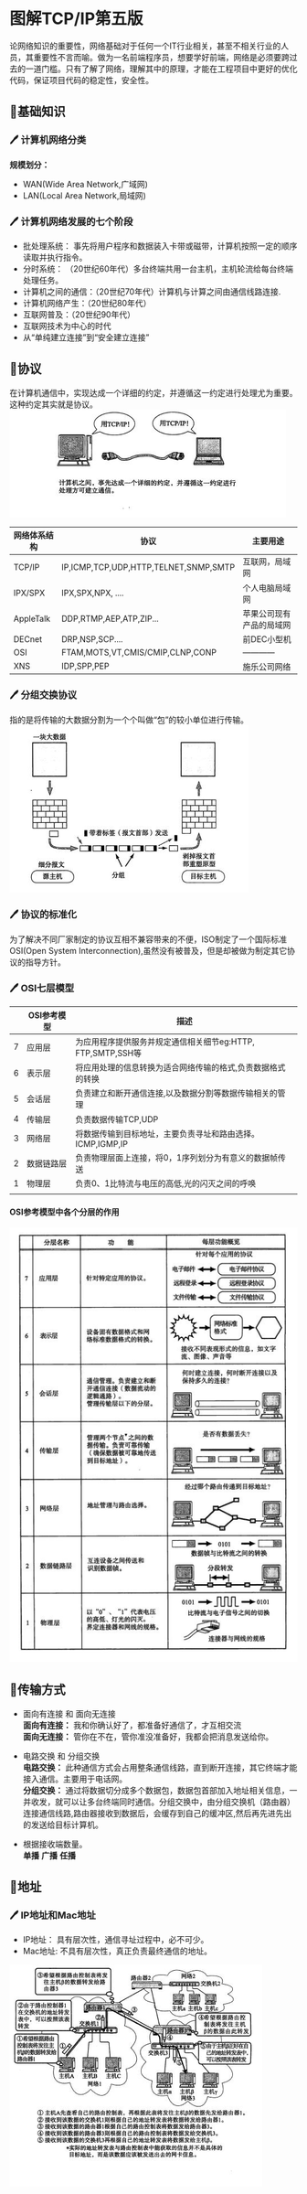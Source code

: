 # 图解TCP/IP第五版
论网络知识的重要性，网络基础对于任何一个IT行业相关，甚至不相关行业的人员，其重要性不言而喻。做为一名前端程序员，想要学好前端，网络是必须要跨过去的一道门槛。只有了解了网络，理解其中的原理，才能在工程项目中更好的优化代码，保证项目代码的稳定性，安全性。

## 🤔基础知识
### 🖊 计算机网络分类
**规模划分：**
* WAN(Wide Area Network,广域网) 
* LAN(Local Area Network,局域网)

### 🖊 计算机网络发展的七个阶段
- 批处理系统： 事先将用户程序和数据装入卡带或磁带，计算机按照一定的顺序读取并执行指令。
- 分时系统： （20世纪60年代）多台终端共用一台主机，主机轮流给每台终端处理任务。
- 计算机之间的通信：（20世纪70年代）计算机与计算之间由通信线路连接.
- 计算机网络产生：（20世纪80年代）
- 互联网普及：（20世纪90年代）
- 互联网技术为中心的时代
- 从“单纯建立连接”到“安全建立连接”


## 🤔协议
在计算机通信中，实现达成一个详细的约定，并遵循这一约定进行处理尤为重要。这种约定其实就是协议。
![OSI七层模型作用](https://raw.githubusercontent.com/forrestyuan/Reading-Book/master/assets/TCP_IP协议.JPG)  

|网络体系结构|协议|主要用途|
|--|--|--|
|TCP/IP|IP,ICMP,TCP,UDP,HTTP,TELNET,SNMP,SMTP|互联网，局域网|
|IPX/SPX|IPX,SPX,NPX, ....|个人电脑局域网|
|AppleTalk|DDP,RTMP,AEP,ATP,ZIP...|苹果公司现有产品的局域网|
|DECnet|DRP,NSP,SCP....|前DEC小型机|
|OSI|FTAM,MOTS,VT,CMIS/CMIP,CLNP,CONP|————|
|XNS|IDP,SPP,PEP|施乐公司网络|


### 🖊 分组交换协议
指的是将传输的大数据分割为一个个叫做“包”的较小单位进行传输。
![OSI七层模型作用](https://raw.githubusercontent.com/forrestyuan/Reading-Book/master/assets/TCP_IP分组交换协议.JPG)
### 🖊 协议的标准化
为了解决不同厂家制定的协议互相不兼容带来的不便，ISO制定了一个国际标准OSI(Open System Interconnection),虽然没有被普及，但是却被做为制定其它协议的指导方针。

### 🖊 OSI七层模型
||OSI参考模型|描述|
|--|--|--|
|7|应用层|为应用程序提供服务并规定通信相关细节eg:HTTP, FTP,SMTP,SSH等|
|6|表示层|将应用处理的信息转换为适合网络传输的格式,负责数据格式的转换|
|5|会话层|负责建立和断开通信连接,以及数据分割等数据传输相关的管理|
|4|传输层|负责数据传输TCP,UDP|
|3|网络层|将数据传输到目标地址，主要负责寻址和路由选择。ICMP,IGMP,IP|
|2|数据链路层|负责物理层面上连接，将0，1序列划分为有意义的数据帧传送|
|1|物理层|负责0、1比特流与电压的高低,光的闪灭之间的呼唤|
||||

#### OSI参考模型中各个分层的作用
![OSI七层模型作用](https://raw.githubusercontent.com/forrestyuan/Reading-Book/master/assets/TCP_IP七层.JPG)


## 🤔传输方式
- 面向有连接 和 面向无连接  
**面向有连接：** 我和你确认好了，都准备好通信了，才互相交流  
**面向无连接：** 管你在不在，管你准没准备好，我都会把消息发送给你。

- 电路交换 和 分组交换  
**电路交换：** 此种通信方式会占用整条通信线路，直到断开连接，其它终端才能接入通信。主要用于电话网。  
**分组交换：** 通过将数据切分成多个数据包，数据包首部加入地址相关信息，一并收发，就可以让多台终端同时通信。分组交换中，由分组交换机（路由器）连接通信线路,路由器接收到数据后，会缓存到自己的缓冲区,然后再先进先出的发送给目标计算机。

- 根据接收端数量。  
**单播** **广播** **任播**

## 🤔地址
### 🖊 IP地址和Mac地址
- IP地址： 具有层次性，通信寻址过程中，必不可少。
- Mac地址: 不具有层次性，真正负责最终通信的地址。  

![地址](https://raw.githubusercontent.com/forrestyuan/Reading-Book/master/assets/TCP_IP地址.JPG)